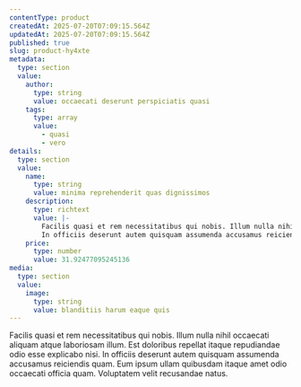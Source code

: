 ```yaml
---
contentType: product
createdAt: 2025-07-20T07:09:15.564Z
updatedAt: 2025-07-20T07:09:15.564Z
published: true
slug: product-hy4xte
metadata:
  type: section
  value:
    author:
      type: string
      value: occaecati deserunt perspiciatis quasi
    tags:
      type: array
      value:
        - quasi
        - vero
details:
  type: section
  value:
    name:
      type: string
      value: minima reprehenderit quas dignissimos
    description:
      type: richtext
      value: |-
        Facilis quasi et rem necessitatibus qui nobis. Illum nulla nihil occaecati aliquam atque laboriosam illum. Est doloribus repellat itaque repudiandae odio esse explicabo nisi.
        In officiis deserunt autem quisquam assumenda accusamus reiciendis quam. Eum ipsum ullam quibusdam itaque amet odio occaecati officia quam. Voluptatem velit recusandae natus.
    price:
      type: number
      value: 31.92477095245136
media:
  type: section
  value:
    image:
      type: string
      value: blanditiis harum eaque quis
---
```


Facilis quasi et rem necessitatibus qui nobis. Illum nulla nihil occaecati aliquam atque laboriosam illum. Est doloribus repellat itaque repudiandae odio esse explicabo nisi.
In officiis deserunt autem quisquam assumenda accusamus reiciendis quam. Eum ipsum ullam quibusdam itaque amet odio occaecati officia quam. Voluptatem velit recusandae natus.